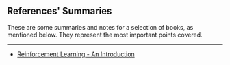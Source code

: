 

## References' Summaries


These are some summaries and notes for a selection of books, as mentioned below. They represent the most important points covered.

------

* [Reinforcement Learning - An Introduction](http://incompleteideas.net/book/RLbook2020.pdf)

